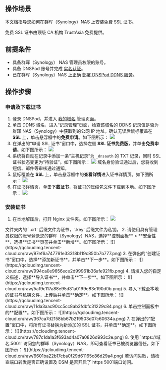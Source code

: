 ## 操作场景
本文档指导您如何在群晖（Synology）NAS 上安装免费 SSL 证书。


<dx-alert infotype="explain" title="">
免费 SSL 证书由顶级 CA 机构 TrustAsia 免费提供。
</dx-alert>

## 前提条件
- 具备群晖（Synology） NAS 管理员权限的账号。
- 具备 DNSPod 账号并完成 [实名认证](https://docs.dnspod.cn/account/5f3c8dffab35dc34f5791414/)。
- 已在群晖（Synology）NAS 上正确 [部署 DNSPod DDNS 服务](https://docs.dnspod.cn/dns/dnspod-synology-nas-ddns/)。

## 操作步骤

### 申请及下载证书

1. 登录 DNSPod，并进入 [我的域名](https://console.dnspod.cn/dns/list) 管理页面。
2. 单击 DDNS 域名，进入“记录管理”页面，检查该域名的 DDNS 记录值是否为群晖 NAS（Synology）中获取到的公网 IP 地址。确认无误后鼠标覆盖在 **SSL** 上，单击悬浮框中的**免费申请**。如下图所示：
![](https://qcloudimg.tencent-cloud.cn/raw/2ebbfd8558256e232f0250b1d6f43dc8.png)
3. 在弹出的“申请 SSL 证书”窗口中，选择左侧 **SSL 证书免费版**，并单击**免费申请**。如下图所示：
![](https://qcloudimg.tencent-cloud.cn/raw/e9cb48f53780be384f8f8176042e9a65.png)
4. 系统将自动在记录中添加一条“主机记录”为 `_dnsauth` 的 TXT 记录，同时 SSL 证书状态变更为“待验证”。如下图所示：
![](https://qcloudimg.tencent-cloud.cn/raw/a1809ae0b61f3addab57b59a0b3a4fde.png)
域名身份验证通过后，您将收到短信、邮件等审核通过通知。 
5. 鼠标覆盖在 **SSL** 上，单击悬浮框中的**查看详情**进入证书详情页。如下图所示：
![](https://qcloudimg.tencent-cloud.cn/raw/2999346fd09d575743f4944addd7d98c.png)
6. 在证书详情页，单击**下载证书**，将证书的压缩包文件下载到本地。如下图所示：
![](https://qcloudimg.tencent-cloud.cn/raw/9ccb056bf3b30bb3dc1b096c63c0efef.png)


### 安装证书
1. 在本地解压后，打开 Nginx 文件夹。如下图所示：
![](https://qcloudimg.tencent-cloud.cn/raw/08289a4171a0ef30be381ba804d8e489.png)
<dx-alert infotype="explain" title="">
文件夹内的 `.crt` 后缀文件为证书，`.key` 后缀文件为私钥。
</dx-alert>
2. 请使用具有管理员权限的账号登录您的群晖（Synology）NAS，选择**控制面板** > **安全性**，选择**证书**页签并单击**新增**。如下图所示：
![](https://qcloudimg.tencent-cloud.cn/raw/97ef6a747761e33318b119c850b7b777.png)
3. 在弹出的“创建证书”窗口中，选择**添加新证书**，并单击**下一步**。如下图所示：
![](https://qcloudimg.tencent-cloud.cn/raw/994ca0e9656ece2d99961b36afe921fb.png)
4. 请填入您的自定义描述，选择**导入证书**，并单击**下一步**。如下图所示：
![](https://qcloudimg.tencent-cloud.cn/raw/5af9c117a88e95d31a0199e83e190d0b.png)
5. 导入下载至本地的证书与私钥文件，上传后并单击**确定**。如下图所示：
![](https://qcloudimg.tencent-cloud.cn/raw/11da3aac90cc5cc8ab3fdbfc31229c84.png)
6.  单击控制面板中的**配置**。如下图所示：
![](https://qcloudimg.tencent-cloud.cn/raw/367ca7d2158bb67b219503d07c60634a.png)
7. 在弹出的“配置”窗口中，将所有证书替换为新添加的 SSL 证书，并单击**确定**。如下图所示：
![](https://qcloudimg.tencent-cloud.cn/raw/787c1da1a3f693ad4a07a0826d993c2e.png)
8. 使用 `https://域名:5001` 访问您的群晖（Synology）NAS，即可查看证书已被浏览器信任。如下图所示：
![](https://qcloudimg.tencent-cloud.cn/raw/6601ba22b17cba0f29d61165c86d29a4.png)
<dx-alert infotype="notice" title="">
若访问失败，请检查端口转发是否正确设置及 DSM 是否开启了 https 5001端口访问。
</dx-alert>

